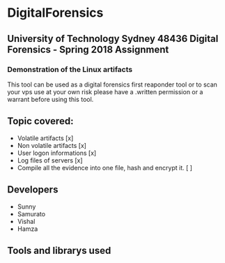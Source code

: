  # **DigitalForensics**
## University of Technology Sydney 48436 Digital Forensics - Spring 2018 Assignment
### Demonstration of the Linux artifacts

This tool can be used as a digital forensics first reaponder tool or to scan your vps use at your own risk please have a .written permission or a warrant before using this tool.

## Topic covered: 
* Volatile artifacts  [x]
* Non volatile artifacts  [x]
* User logon informations [x]
* Log files of servers [x]
* Compile all the evidence into one file, hash and encrypt it. [ ]

## Developers
* Sunny
* Samurato
* Vishal
* Hamza
## Tools and librarys used 

